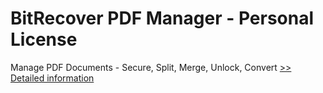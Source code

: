 # BitRecover PDF Manager - Personal License
Manage PDF Documents - Secure, Split, Merge, Unlock, Convert
[>> Detailed information](https://secure.shareit.com/shareit/product.html?productid=300978278&affiliateid=200057808)